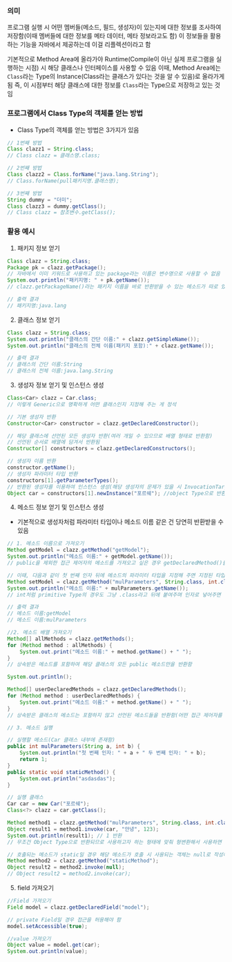 ### 의미
프로그램 실행 시 어떤 멤버들(메소드, 필드, 생성자)이 있는지에 대한 정보를 조사하여 저장함(이때 멤버들에 대한 정보를 메타 데이터, 메타 정보라고도 함) 
이 정보들을 활용하는 기능을 자바에서 제공하는데 이걸 리플렉션이라고 함

기본적으로 Method Area에 올라가야 Runtime(Compile이 아닌 실제 프로그램을 실행하는 시점) 시 해당 클래스나 인터페이스를 사용할 수 있음
이때, Method Area에는 `Class`라는 Type의 Instance(Class라는 클래스가 있다는 것을 알 수 있음)로 올라가게 됨 즉, 이 시점부터 해당 클래스에 대한 정보를 `Class`라는 Type으로 저장하고 있는 것임
### 프로그램에서 Class Type의 객체를 얻는 방법
- Class Type의 객체를 얻는 방법은 3가지가 있음
```java
// 1번째 방법
Class clazz1 = String.class;
// Class clazz = 클래스명.class;

// 2번째 방법
Class clazz2 = Class.forName("java.lang.String"); 
// Class.forName(pull패키지명.클래스명);

// 3번째 방법
String dummy = "더미";
Class clazz3 = dummy.getClass();
// Class clazz = 참조변수.getClass(); 
```
### 활용 예시
1. 패키지 정보 얻기
```java
Class clazz = String.class;
Package pk = clazz.getPackage(); 
// 자바에서 이미 키워드로 사용하고 있는 package라는 이름은 변수명으로 사용할 수 없음
System.out.println("패키지명: " + pk.getName());
// clazz.getPackageName()라는 패키지 이름을 바로 반환받을 수 있는 메소드가 따로 있긴 함

// 출력 결과
// 패키지명:java.lang
```
2. 클래스 정보 얻기
```java
Class clazz = String.class;
System.out.println("클래스의 간단 이름:" + clazz.getSimpleName());
System.out.println("클래스의 전체 이름(패키지 포함):" + clazz.getName());

// 출력 결과
// 클래스의 간단 이름:String
// 클래스의 전체 이름:java.lang.String
```
3. 생성자 정보 얻기 및 인스턴스 생성
```java
Class<Car> clazz = Car.class; 
// 이렇게 Generic으로 명확하게 어떤 클래스인지 지정해 주는 게 정석

// 기본 생성자 반환
Constructor<Car> constructor = clazz.getDeclaredConstructor();

// 해당 클래스에 선언된 모든 생성자 반환(여러 개일 수 있으므로 배열 형태로 반환함)
// 선언된 순서로 배열에 담겨서 반환됨
Constructor[] constructors = clazz.getDeclaredConstructors();

// 생성자 이름 반환
constructor.getName();
// 생성자 파라미터 타입 반환
constructors[1].getParameterTypes();
// 반환된 생성자를 이용하여 인스턴스 생성(해당 생성자의 문제가 있을 시 InvocationTargetException)
Object car = constructors[1].newInstance("포르쉐"); //object Type으로 반환함
```
4. 메소드 정보 얻기 및 인스턴스 생성
- 기본적으로 생성자처럼 파라미터 타입이나 메소드 이름 같은 건 당연히 반환받을 수 있음
```java
// 1. 메소드 이름으로 가져오기
Method getModel = clazz.getMethod("getModel");
System.out.println("메소드 이름:" + getModel.getName());
// public을 제외한 접근 제어자의 메소드를 가져오고 싶은 경우 getDeclaredMethod()를 써야 함

// 이때, 다음과 같이 첫 번째 인자 뒤에 메소드의 파라미터 타입을 지정해 주면 지정된 타입의 파라미터들을 가진 메소드들 반환함
Method setModel = clazz.getMethod("mulParameters", String.class, int.class);
System.out.println("메소드 이름:" + mulParameters.getName());
// int처럼 primitive Type의 경우도 그냥 .class라고 뒤에 붙여주며 인자로 넣어주면 잘 동작함

// 출력 결과
// 메소드 이름:getModel
// 메소드 이름:mulParameters
```

```java
//2. 메소드 배열 가져오기
Method[] allMethods = clazz.getMethods();
for (Method method : allMethods) {
	System.out.print("메소드 이름:" + method.getName() + " ");
}
// 상속받은 메소드를 포함하여 해당 클래스의 모든 public 메소드만을 반환함

System.out.println();

Method[] userDeclaredMethods = clazz.getDeclaredMethods();
for (Method method : userDeclaredMethods) {
	System.out.print("메소드 이름:" + method.getName() + " ");
}
// 상속받은 클래스의 메소드는 포함하지 않고 선언된 메소드들을 반환함(어떤 접근 제어자를 가진 메소드든 상관없이 다 반환)
```

```java
// 3. 메소드 실행

// 실행할 메소드(Car 클래스 내부에 존재함)
public int mulParameters(String a, int b) {
	System.out.println("첫 번째 인자: " + a + " 두 번째 인자: " + b);
	return 1;
}
public static void staticMethod() {
	System.out.println("asdasdas");
}

// 실행 클래스
Car car = new Car("포르쉐");
Class<?> clazz = car.getClass();

Method method1 = clazz.getMethod("mulParameters", String.class, int.class);
Object result1 = method1.invoke(car, "안녕", 123);
System.out.println(result1); // 1 반환
// 무조건 Object Type으로 반환되므로 사용하고자 하는 형태에 맞춰 형변환해서 사용하면 됨

// 호출되는 메소드가 static일 경우 해당 메소드가 호출 시 사용되는 객체는 null로 작성해도 됨
Method method2 = clazz.getMethod("staticMethod");
Object result2 = method2.invoke(null);
// Object result2 = method2.invoke(car);
```
5. field 가져오기
```java
//Field 가져오기
Field model = clazz.getDeclaredField("model");

// private Field일 경우 접근을 허용해야 함
model.setAccessible(true);

//value 가져오기
Object value = model.get(car);
System.out.println(value);
```